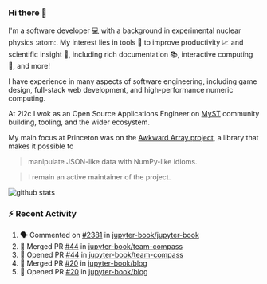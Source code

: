 ### Hi there 👋 

I'm a software developer 💻 with a background in experimental nuclear physics :atom:. My interest lies in tools :wrench: to improve productivity :chart_with_upwards_trend: and scientific insight :telescope:, including rich documentation 📚, interactive computing 🧮, and more! 

I have experience in many aspects of software engineering, including game design, full-stack web development, and high-performance numeric computing. 

At 2i2c I wok as an Open Source Applications Engineer on [MyST](https://github.com/jupyter-book/mystmd) community building, tooling, and the wider ecosystem. 

My main focus at Princeton was on the [Awkward Array project](awkward-array.org/), a library that makes it possible to 
> manipulate JSON-like data with NumPy-like idioms.

> I remain an active maintainer of the project. 

![github stats](https://github-readme-stats.vercel.app/api?username=agoose77&show_icons=true&hide_rank=true&hide_title=true&bg_color=30,e76445,904e95&text_color=efe3ec&icon_color=efe3ec)
<!--
**agoose77/agoose77** is a ✨ _special_ ✨ repository because its `README.md` (this file) appears on your GitHub profile.

Here are some ideas to get you started:

- 🔭 I’m currently working on ...
- 🌱 I’m currently learning ...
- 👯 I’m looking to collaborate on ...
- 🤔 I’m looking for help with ...
- 💬 Ask me about ...
- 📫 How to reach me: ...
- 😄 Pronouns: ...
- ⚡ Fun fact: ...
-->

### :zap: Recent Activity

<!--START_SECTION:activity-->
1. 🗣 Commented on [#2381](https://github.com/jupyter-book/jupyter-book/pull/2381#issuecomment-3053294805) in [jupyter-book/jupyter-book](https://github.com/jupyter-book/jupyter-book)
2. 🎉 Merged PR [#44](https://github.com/jupyter-book/team-compass/pull/44) in [jupyter-book/team-compass](https://github.com/jupyter-book/team-compass)
3. 💪 Opened PR [#44](https://github.com/jupyter-book/team-compass/pull/44) in [jupyter-book/team-compass](https://github.com/jupyter-book/team-compass)
4. 🎉 Merged PR [#20](https://github.com/jupyter-book/blog/pull/20) in [jupyter-book/blog](https://github.com/jupyter-book/blog)
5. 💪 Opened PR [#20](https://github.com/jupyter-book/blog/pull/20) in [jupyter-book/blog](https://github.com/jupyter-book/blog)
<!--END_SECTION:activity-->

